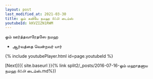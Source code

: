 ```yaml
---
layout: post
last_modified_at: 2021-03-30
title: ஓம் கவியே நமஹ ௧௦௮ டைம்ஸ்
youtubeId: kKVZIZN1RWM
---
```

 
 
 ஓம் ஊர்த்தவாரேதஸே நமஹ  
 
 -  ஆர்வத்தை வென்றவர் யார் 
 
  
 
  
 
 
 
 
 
 


{% include youtubePlayer.html id=page.youtubeId %}
 
[Next]({{ site.baseurl }}{% link  split2/_posts/2016-07-16-ஓம் மஹாதனாய நமஹ ௧௦௮ டைம்ஸ்.md%})
 

